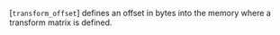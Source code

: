 [`transform_offset`] defines an offset in bytes into the memory where a
transform matrix is defined.